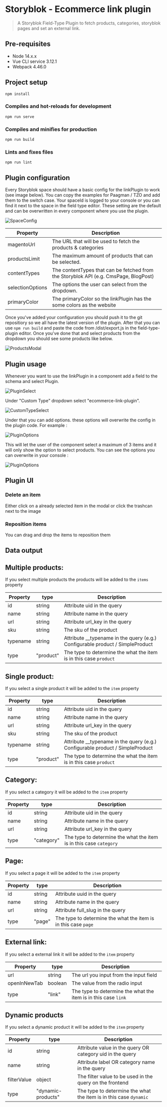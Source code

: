 # Storyblok - Ecommerce link plugin

> A Storyblok Field-Type Plugin to fetch products, categories, storyblok pages and set an external link.

## Pre-requisites

- Node 14.x.x
- Vue CLI service 3.12.1
- Webpack 4.46.0

## Project setup

```
npm install
```

### Compiles and hot-reloads for development

```
npm run serve
```

### Compiles and minifies for production

```
npm run build
```

### Lints and fixes files

```
npm run lint
```

## Plugin configuration

Every Storyblok space should have a basic config for the linkPlugin to work (see image below). You can copy the examples for Paagman / TZO and add them to the switch case. Your spaceId is logged to your console or you can find it next to the space in the field type editor. These setting are the default and can be overwritten in every component where you use the plugin.

![SpaceConfig](public/images/space-config.png)

| Property         | Description                                                                          |
| ---------------- | ------------------------------------------------------------------------------------ |
| magentoUrl       | The URL that will be used to fetch the products & categories                         |
| productsLimit    | The maximum amount of products that can be selected.                                 |
| contentTypes     | The contentTypes that can be fetched from the Storyblok API (e.g. CmsPage, BlogPost) |
| selectionOptions | The options the user can select from the dropdown.                                   |
| primaryColor     | The primaryColor so the linkPlugin has the some colors as the website                |

Once you've added your configuration you should push it to the git repositiory so we all have the latest version of the plugin. After that you can use `npm run build` and paste the code from /dist/export.js in the field-type-plugin editor. Once you've done that and select products from the dropdown you should see some products like below.

![ProductsModal](public/images/products-modal.png)

## Plugin usage

Whenever you want to use the linkPlugin in a component add a field to the schema and select Plugin.

![PluginSelect](public/images/plugin-select.png)

Under "Custom Type" dropdown select "ecommerce-link-plugin".

![CustomTypeSelect](public/images/custom-type-select.png)

Under that you can add options. these options will overwrite the config in the plugin code. For example :

![PluginOptions](public/images/plugin-options.png)

This will let the user of the component select a maximum of 3 items and it will only show the option to select products. You can see the options you can overwrite in your console :

![PluginOptions](public/images/console-config.png)

## Plugin UI

### Delete an item

Either click on a already selected item in the modal or click the trashcan next to the image

### Reposition items

You can drag and drop the items to reposition them

## Data output

## Multiple products:

If you select multiple products the products will be added to the `items` property

| Property | type      | Description                                                                     |
| -------- | --------- | ------------------------------------------------------------------------------- |
| id       | string    | Attribute uid in the query                                                      |
| name     | string    | Attribute name in the query                                                     |
| url      | string    | Attribute url_key in the query                                                  |
| sku      | string    | The sku of the product                                                          |
| typename | string    | Attribute \_\_typename in the query (e.g.) Configurable product / SimpleProduct |
| type     | "product" | The type to determine the what the item is in this case `product`               |

## Single product:

If you select a single product it will be added to the `item` property

| Property | type      | Description                                                                     |
| -------- | --------- | ------------------------------------------------------------------------------- |
| id       | string    | Attribute uid in the query                                                      |
| name     | string    | Attribute name in the query                                                     |
| url      | string    | Attribute url_key in the query                                                  |
| sku      | string    | The sku of the product                                                          |
| typename | string    | Attribute \_\_typename in the query (e.g.) Configurable product / SimpleProduct |
| type     | "product" | The type to determine the what the item is in this case `product`               |

## Category:

If you select a category it will be added to the `item` property

| Property | type       | Description                                                        |
| -------- | ---------- | ------------------------------------------------------------------ |
| id       | string     | Attribute uid in the query                                         |
| name     | string     | Attribute name in the query                                        |
| url      | string     | Attribute url_key in the query                                     |
| type     | "category" | The type to determine the what the item is in this case `category` |

## Page:

If you select a page it will be added to the `item` property

| Property | type   | Description                                                    |
| -------- | ------ | -------------------------------------------------------------- |
| id       | string | Attribute uuid in the query                                    |
| name     | string | Attribute name in the query                                    |
| url      | string | Attribute full_slug in the query                               |
| type     | "page" | The type to determine the what the item is in this case `page` |

## External link:

If you select a external link it will be added to the `item` property

| Property     | type    | Description                                                    |
| ------------ | ------- | -------------------------------------------------------------- |
| url          | string  | The url you input from the input field                         |
| openInNewTab | boolean | The value from the radio input                                 |
| type         | "link"  | The type to determine the what the item is in this case `link` |

## Dynamic products

If you select a dynamic product it will be added to the `item` property

| Property    | type               | Description                                                       |
| ----------- | ------------------ | ----------------------------------------------------------------- |
| id          | string             | Attribute value in the query OR category uid in the query         |
| name        | string             | Attribute label OR category name in the query                     |
| filterValue | object             | The filter value to be used in the query on the frontend          |
| type        | "dynamic-products" | The type to determine the what the item is in this case `dynamic` |
